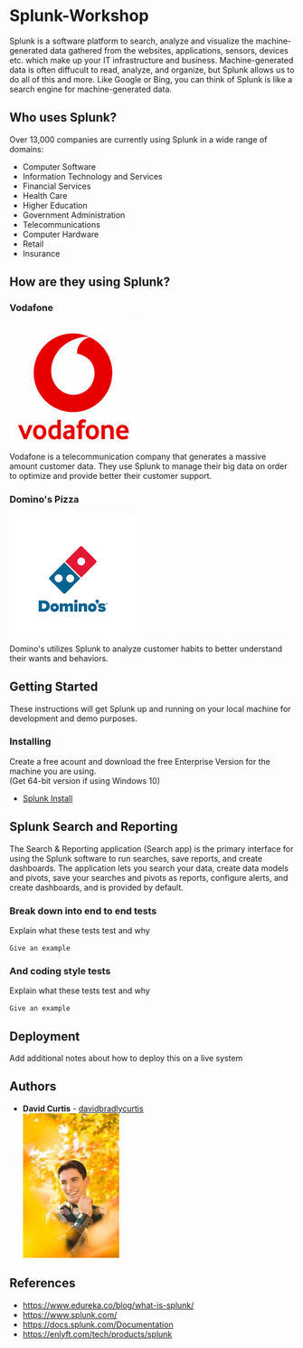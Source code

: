 # Splunk-Workshop
Splunk is a software platform to search, analyze and visualize the machine-generated data gathered from the websites, applications, sensors, devices etc. which make up your IT infrastructure and business. Machine-generated data is often diffucult to read, analyze, and organize, but Splunk allows us to do all of this and more. Like Google or Bing, you can think of Splunk is like a search engine for machine-generated data.

## Who uses Splunk?
Over 13,000 companies are currently using Splunk in a wide range of domains:
* Computer Software
* Information Technology and Services
* Financial Services
* Health Care
* Higher Education
* Government Administration
* Telecommunications
* Computer Hardware
* Retail
* Insurance

## How are they using Splunk?

### Vodafone  
![vodafone](images/vodafone.png)  
Vodafone is a telecommunication company that generates a massive amount customer data. They use Splunk to manage their big data on order to optimize and provide better their customer support.

### Domino's Pizza
![dominos](images/dominos.png)  
Domino's utilizes Splunk to analyze customer habits to better understand their wants and behaviors.

## Getting Started

These instructions will get Splunk up and running on your local machine for development and demo purposes. 

### Installing

Create a free acount and download the free Enterprise Version for the machine you are using.  
(Get 64-bit version if using Windows 10)
* [Splunk Install](https://www.splunk.com/) 

## Splunk Search and Reporting
The Search & Reporting application (Search app) is the primary interface for using the Splunk software to run searches, save reports, and create dashboards. The application lets you search your data, create data models and pivots, save your searches and pivots as reports, configure alerts, and create dashboards, and is provided by default.

### Break down into end to end tests

Explain what these tests test and why

```
Give an example
```

### And coding style tests

Explain what these tests test and why

```
Give an example
```

## Deployment

Add additional notes about how to deploy this on a live system

## Authors

* **David Curtis** - [davidbradlycurtis](https://github.com/davidbradlycurtis)  
![Portrait](images/smallthumbnail.jpeg)

## References

* https://www.edureka.co/blog/what-is-splunk/
* https://www.splunk.com/
* https://docs.splunk.com/Documentation
* https://enlyft.com/tech/products/splunk

